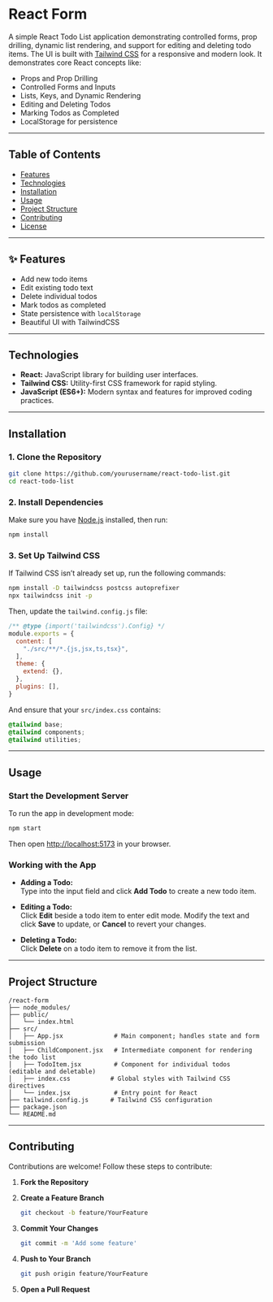 
# React Form

A simple React Todo List application demonstrating controlled forms, prop drilling, dynamic list rendering, and support for editing and deleting todo items. The UI is built with [Tailwind CSS](https://tailwindcss.com/) for a responsive and modern look. It demonstrates core React concepts like:

- Props and Prop Drilling
- Controlled Forms and Inputs
- Lists, Keys, and Dynamic Rendering
- Editing and Deleting Todos
- Marking Todos as Completed
- LocalStorage for persistence

---

## Table of Contents

- [Features](#features)
- [Technologies](#technologies)
- [Installation](#installation)
- [Usage](#usage)
- [Project Structure](#project-structure)
- [Contributing](#contributing)
- [License](#license)

---

## ✨ Features

- Add new todo items
- Edit existing todo text
- Delete individual todos
- Mark todos as completed
- State persistence with `localStorage`
- Beautiful UI with TailwindCSS

---

## Technologies

- **React:** JavaScript library for building user interfaces.
- **Tailwind CSS:** Utility-first CSS framework for rapid styling.
- **JavaScript (ES6+):** Modern syntax and features for improved coding practices.

---

## Installation

### 1. Clone the Repository

```bash
git clone https://github.com/yourusername/react-todo-list.git
cd react-todo-list
```

### 2. Install Dependencies

Make sure you have [Node.js](https://nodejs.org/) installed, then run:

```bash
npm install
```

### 3. Set Up Tailwind CSS

If Tailwind CSS isn’t already set up, run the following commands:

```bash
npm install -D tailwindcss postcss autoprefixer
npx tailwindcss init -p
```

Then, update the `tailwind.config.js` file:

```js
/** @type {import('tailwindcss').Config} */
module.exports = {
  content: [
    "./src/**/*.{js,jsx,ts,tsx}",
  ],
  theme: {
    extend: {},
  },
  plugins: [],
}
```

And ensure that your `src/index.css` contains:

```css
@tailwind base;
@tailwind components;
@tailwind utilities;
```

---

## Usage

### Start the Development Server

To run the app in development mode:

```bash
npm start
```

Then open [http://localhost:5173](http://localhost:5173) in your browser.

### Working with the App

- **Adding a Todo:**  
  Type into the input field and click **Add Todo** to create a new todo item.

- **Editing a Todo:**  
  Click **Edit** beside a todo item to enter edit mode. Modify the text and click **Save** to update, or **Cancel** to revert your changes.

- **Deleting a Todo:**  
  Click **Delete** on a todo item to remove it from the list.

---

## Project Structure

```
/react-form
├── node_modules/
├── public/
│   └── index.html
├── src/
│   ├── App.jsx              # Main component; handles state and form submission
│   ├── ChildComponent.jsx   # Intermediate component for rendering the todo list
│   ├── TodoItem.jsx         # Component for individual todos (editable and deletable)
│   ├── index.css           # Global styles with Tailwind CSS directives
│   └── index.jsx            # Entry point for React
├── tailwind.config.js      # Tailwind CSS configuration
├── package.json
└── README.md
```

---

## Contributing

Contributions are welcome! Follow these steps to contribute:

1. **Fork the Repository**
2. **Create a Feature Branch**

   ```bash
   git checkout -b feature/YourFeature
   ```

3. **Commit Your Changes**

   ```bash
   git commit -m 'Add some feature'
   ```

4. **Push to Your Branch**

   ```bash
   git push origin feature/YourFeature
   ```

5. **Open a Pull Request**

